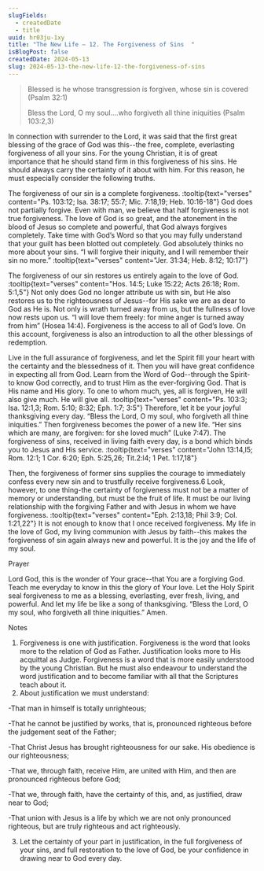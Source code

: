 ```yaml
---
slugFields:
  - createdDate
  - title
uuid: hr03ju-1xy
title: "The New Life – 12. The Forgiveness of Sins  "
isBlogPost: false
createdDate: 2024-05-13
slug: 2024-05-13-the-new-life-12-the-forgiveness-of-sins
---
```

> Blessed is he whose transgression is forgiven, whose sin is covered (Psalm 32:1)
>
> Bless the Lord, O my soul....who forgiveth all thine iniquities (Psalm 103:2,3)

 In connection with surrender to the Lord, it was said that the first great blessing of the grace of God was this--the free, complete, everlasting forgiveness of all your sins. For the young Christian, it is of great importance that he should stand firm in this forgiveness of his sins. He should always carry the certainty of it about with him. For this reason, he must especially consider the following truths.

The forgiveness of our sin is a complete forgiveness. :tooltip{text="verses" content="Ps. 103:12; Isa. 38:17; 55:7; Mic. 7:18,19; Heb. 10:16-18"} God does not partially forgive. Even with man, we believe that half forgiveness is not true forgiveness. The love of God is so great, and the atonement in the blood of Jesus so complete and powerful, that God always forgives completely. Take time with God’s Word so that you may fully understand that your guilt has been blotted out completely. God absolutely thinks no more about your sins. “I will forgive their iniquity, and I will remember their sin no more.” :tooltip{text="verses" content="Jer. 31:34; Heb. 8:12; 10:17"}

The forgiveness of our sin restores us entirely again to the love of God. :tooltip{text="verses" content="Hos. 14:5; Luke 15:22; Acts 26:18; Rom. 5:1,5"} Not only does God no longer attribute us with sin, but He also restores us to the righteousness of Jesus--for His sake we are as dear to God as He is. Not only is wrath turned away from us, but the fullness of love now rests upon us. “I will love them freely: for mine anger is turned away from him” (Hosea 14:4). Forgiveness is the access to all of God’s love. On this account, forgiveness is also an introduction to all the other blessings of redemption.

Live in the full assurance of forgiveness, and let the Spirit fill your heart with the certainty and the blessedness of it. Then you will have great confidence in expecting all from God. Learn from the Word of God--through the Spirit-to know God correctly, and to trust Him as the ever-forgiving God. That is His name and His glory. To one to whom much, yes, all is forgiven, He will also give much. He will give all. :tooltip{text="verses" content="Ps. 103:3; Isa. 12:1,3; Rom. 5:10; 8:32; Eph. 1:7; 3:5"} Therefore, let it be your joyful thanksgiving every day. “Bless the Lord, O my soul, who forgiveth all thine iniquities.” Then forgiveness becomes the power of a new life. “Her sins which are many, are forgiven: for she loved much” (Luke 7:47). The forgiveness of sins, received in living faith every day, is a bond which binds you to Jesus and His service. :tooltip{text="verses" content="John 13:14,l5; Rom. 12:1; 1 Cor. 6:20; Eph. 5:25,26; Tit.2:l4; 1 Pet. 1:17,18"}

Then, the forgiveness of former sins supplies the courage to immediately confess every new sin and to trustfully receive forgiveness.6 Look, however, to one thing-the certainty of forgiveness must not be a matter of memory or understanding, but must be the fruit of life. It must be our living relationship with the forgiving Father and with Jesus in whom we have forgiveness. :tooltip{text="verses" content="Eph. 2:13,18; Phil 3:9; Col. 1:21,22"} It is not enough to know that I once received forgiveness. My life in the love of God, my living communion with Jesus by faith--this makes the forgiveness of sin again always new and powerful. It is the joy and the life of my soul.

Prayer

Lord God, this is the wonder of Your grace--that You are a forgiving God. Teach me everyday to know in this the glory of Your love. Let the Holy Spirit seal forgiveness to me as a blessing, everlasting, ever fresh, living, and powerful. And let my life be like a song of thanksgiving. “Bless the Lord, O my soul, who forgiveth all thine iniquities.” Amen.



Notes

1. Forgiveness is one with justification. Forgiveness is the word that looks more to the relation of God as Father. Justification looks more to His acquittal as Judge. Forgiveness is a word that is more easily understood by the young Christian. But he must also endeavour to understand the word justification and to become familiar with all that the Scriptures teach about it.
2. About justification we must understand:

\-That man in himself is totally unrighteous;

\-That he cannot be justified by works, that is, pronounced righteous before the judgement seat of the Father;

\-That Christ Jesus has brought righteousness for our sake. His obedience is our righteousness;

\-That we, through faith, receive Him, are united with Him, and then are pronounced righteous before God;

\-That we, through faith, have the certainty of this, and, as justified, draw near to God;

\-That union with Jesus is a life by which we are not only pronounced righteous, but are truly righteous and act righteously.

3. Let the certainty of your part in justification, in the full forgiveness of your sins, and full restoration to the love of God, be your confidence in drawing near to God every day.
